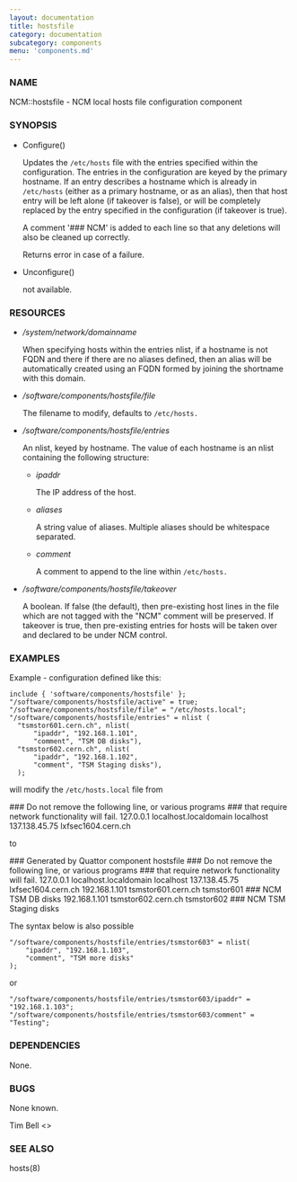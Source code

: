 ```yaml
---
layout: documentation
title: hostsfile
category: documentation
subcategory: components
menu: 'components.md'
---
```

### NAME

NCM::hostsfile - NCM local hosts file configuration component

### SYNOPSIS

- Configure()

    Updates the `/etc/hosts` file with the
    entries specified within the configuration. The entries in the configuration
    are keyed by the primary hostname. If an entry describes a hostname which
    is already in `/etc/hosts` (either as a primary hostname, or as an alias), then
    that host entry will be left alone (if takeover is false), or will be
    completely replaced by the entry specified in the configuration (if takeover
    is true).

    A comment '\### NCM' is added to each line so that any deletions will also be 
    cleaned up correctly.

    Returns error in case of a failure.

- Unconfigure()

    not available.

### RESOURCES

- _/system/network/domainname_

    When specifying hosts within the entries nlist, if a hostname is not FQDN
    and there if there are no aliases defined, then an alias will be automatically
    created using an FQDN formed by joining the shortname with 
    this domain.

- _/software/components/hostsfile/file_

    The filename to modify, defaults to `/etc/hosts.`

- _/software/components/hostsfile/entries_

    An nlist, keyed by hostname. The value of each hostname is an nlist
    containing the following structure:

    - _ipaddr_

        The IP address of the host.

    - _aliases_

        A string value of aliases. Multiple aliases should be whitespace separated.

    - _comment_

        A comment to append to the line within `/etc/hosts.`

- _/software/components/hostsfile/takeover_

    A boolean. If false (the default), then pre-existing host lines in the file
    which are not tagged with the "NCM" comment will be preserved. 
    If takeover is true,
    then pre-existing entries for hosts will be taken over and declared to be
    under NCM control.

### EXAMPLES

Example - configuration defined like this:

    include { 'software/components/hostsfile' };
    "/software/components/hostsfile/active" = true;
    "/software/components/hostsfile/file" = "/etc/hosts.local";
    "/software/components/hostsfile/entries" = nlist (
      "tsmstor601.cern.ch", nlist(
          "ipaddr", "192.168.1.101",
          "comment", "TSM DB disks"),
      "tsmstor602.cern.ch", nlist(
          "ipaddr", "192.168.1.102",
          "comment", "TSM Staging disks"),
      );

will modify the `/etc/hosts.local` file from

\### Do not remove the following line, or various programs
\### that require network functionality will fail.
127.0.0.1               localhost.localdomain localhost
137.138.45.75           lxfsec1604.cern.ch

to

\### Generated by Quattor component hostsfile
\### Do not remove the following line, or various programs
\### that require network functionality will fail.
127.0.0.1               localhost.localdomain localhost
137.138.45.75           lxfsec1604.cern.ch
192.168.1.101   tsmstor601.cern.ch tsmstor601 \### NCM TSM DB disks
192.168.1.101   tsmstor602.cern.ch tsmstor602 \### NCM TSM Staging disks

The syntax below is also possible 

    "/software/components/hostsfile/entries/tsmstor603" = nlist(
        "ipaddr", "192.168.1.103",
        "comment", "TSM more disks"
    );

or 

    "/software/components/hostsfile/entries/tsmstor603/ipaddr" = "192.168.1.103";
    "/software/components/hostsfile/entries/tsmstor603/comment" = "Testing";

### DEPENDENCIES

None.

### BUGS

None known.

Tim Bell <>

### SEE ALSO

hosts(8)
